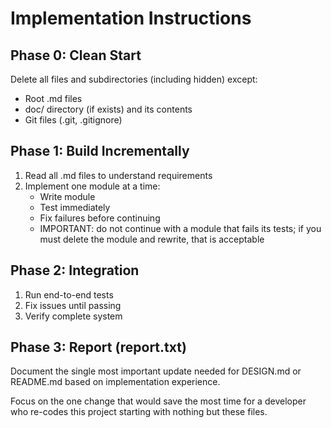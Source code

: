 # Implementation Instructions

## Phase 0: Clean Start
Delete all files and subdirectories (including hidden) except:
- Root .md files
- doc/ directory (if exists) and its contents
- Git files (.git, .gitignore)

## Phase 1: Build Incrementally
1. Read all .md files to understand requirements
2. Implement one module at a time:
   - Write module
   - Test immediately
   - Fix failures before continuing
   - IMPORTANT: do not continue with a module that fails its tests; if you must delete the module and rewrite, that is acceptable

## Phase 2: Integration
1. Run end-to-end tests
2. Fix issues until passing
3. Verify complete system

## Phase 3: Report (report.txt)

Document the single most important update needed for DESIGN.md or README.md based on implementation experience.

Focus on the one change that would save the most time for a developer who re-codes this project starting with nothing but these files.